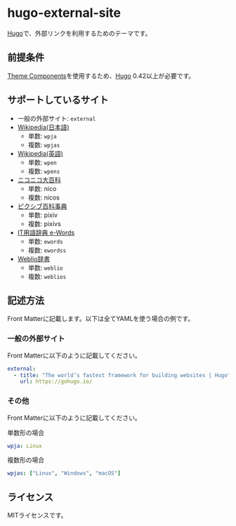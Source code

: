 # hugo-external-site

[Hugo][]で、外部リンクを利用するためのテーマです。

## 前提条件

[Theme Components][]を使用するため、[Hugo][] 0.42以上が必要です。

## サポートしているサイト

* 一般の外部サイト: `external`
* [Wikipedia(日本語)](https://ja.wikipedia.org/)
    * 単数: `wpja`
    * 複数: `wpjas`
* [Wikipedia(英語)](https://en.wikipedia.org/)
    * 単数: `wpen`
    * 複数: `wpens`
* [ニコニコ大百科](http://dic.nicovideo.jp/)
    * 単数: nico
    * 複数: nicos
* [ピクシブ百科事典 ](http://dic.pixiv.net/)
    * 単数: pixiv
    * 複数: pixivs
* [IT用語辞典 e-Words](http://e-words.jp/)
    * 単数: `ewords`
    * 複数: `ewordss`
* [Weblio辞書](https://www.weblio.jp/)
    * 単数: `weblio`
    * 複数: `weblios`

## 記述方法

Front Matterに記載します。以下は全てYAMLを使う場合の例です。

### 一般の外部サイト

Front Matterに以下のように記載してください。

```yaml
external:
  - title: "The world’s fastest framework for building websites | Hugo"
    url: https://gohugo.io/
```

### その他

Front Matterに以下のように記載してください。

単数形の場合

```yaml
wpja: Linux
```

複数形の場合

```yaml
wpjas: ["Linux", "Windows", "macOS"]
```

## ライセンス

MITライセンスです。

[Hugo]: https://gohugo.io/
[Theme Components]: https://gohugo.io/themes/theme-components/
